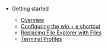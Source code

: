 * Getting started

  * [Overview](/)
  * [Configuring the win + e shortcut](/articles/configure-win-e.md)
  * [Replacing File Explorer with Files](/articles/replace-file-explorer.md)
  * [Terminal Profiles](/articles/terminal-profiles.md)
